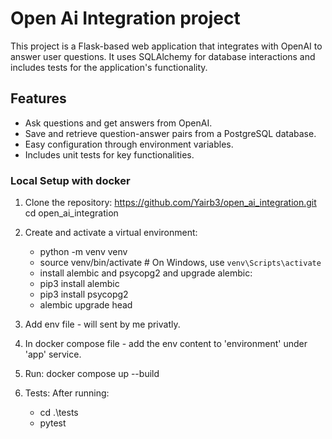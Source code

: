 # Open Ai Integration project

This project is a Flask-based web application that integrates with OpenAI to answer user questions. It uses SQLAlchemy for database interactions and includes tests for the application's functionality.

## Features

- Ask questions and get answers from OpenAI.
- Save and retrieve question-answer pairs from a PostgreSQL database.
- Easy configuration through environment variables.
- Includes unit tests for key functionalities.

### Local Setup with docker

1. Clone the repository:
   https://github.com/Yairb3/open_ai_integration.git
   cd open_ai_integration
2. Create and activate a virtual environment:
   - python -m venv venv
   - source venv/bin/activate   # On Windows, use `venv\Scripts\activate`
   - install alembic and psycopg2 and upgrade alembic:
   - pip3 install alembic
   - pip3 install psycopg2
   - alembic upgrade head

3. Add env file - will sent by me privatly.
4. In docker compose file - add the env content to 'environment' under 'app' service.
5. Run:  docker compose up --build
6. Tests:
   After running:
      - cd .\tests
      - pytest
